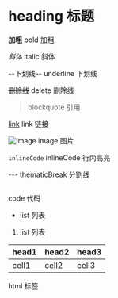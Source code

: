 # heading 标题

**加粗** bold 加粗

_斜体_ italic 斜体

--下划线-- underline 下划线

~~删除线~~ delete 删除线

> blockquote 引用

[link](http://www.xxx.com) link 链接

![image](http://www.xxx.com/image.jpg) image 图片

`inlineCode` inlineCode 行内高亮

--- thematicBreak 分割线

```js
```
code 代码


- list 列表
1. list 列表

| head1 | head2 | head3 |
|-------|-------|-------|
| cell1 | cell2 | cell3 | table 表格

<div /> html 标签
